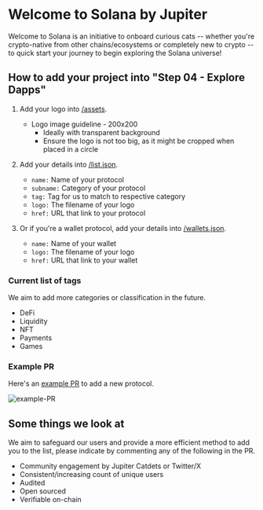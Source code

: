 # Welcome to Solana by Jupiter

Welcome to Solana is an initiative to onboard curious cats -- whether you're 
crypto-native from other chains/ecosystems or completely new to crypto -- to 
quick start your journey to begin exploring the Solana universe!

## How to add your project into "Step 04 - Explore Dapps"

1. Add your logo into [/assets](https://github.com/jup-ag/welcome-partners/tree/main/assets).
   - Logo image guideline - 200x200
       - Ideally with transparent background
       - Ensure the logo is not too big, as it might be cropped when placed in a circle

2. Add your details into [/list.json](https://github.com/jup-ag/welcome-partners/blob/main/list.json).
   - `name:` Name of your protocol
   - `subname:` Category of your protocol
   - `tag:` Tag for us to match to respective category
   - `logo:` The filename of your logo
   - `href:` URL that link to your protocol
   
3. Or if you're a wallet protocol, add your details into [/wallets.json](https://github.com/jup-ag/welcome-partners/blob/main/wallets.json).
   - `name:` Name of your wallet
   - `logo:` The filename of your logo
   - `href:` URL that link to your wallet
  
### Current list of tags
We aim to add more categories or classification in the future.
- DeFi
- Liquidity
- NFT
- Payments
- Games

### Example PR
Here's an [example PR](https://github.com/jup-ag/welcome-partners/pull/3) to add a new protocol.

![example-PR](/assets/welcometosolana1.jpg)

## Some things we look at
We aim to safeguard our users and provide a more efficient method to add you to the list, please indicate by commenting any of the following in the PR.
- Community engagement by Jupiter Catdets or Twitter/X
- Consistent/increasing count of unique users
- Audited
- Open sourced
- Verifiable on-chain
